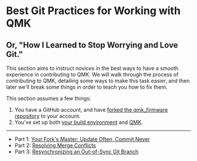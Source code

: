 # Best Git Practices for Working with QMK

## Or, "How I Learned to Stop Worrying and Love Git."

This section aims to instruct novices in the best ways to have a smooth experience in contributing to QMK. We will walk through the process of contributing to QMK, detailing some ways to make this task easier, and then later we'll break some things in order to teach you how to fix them.

This section assumes a few things:

1. You have a GitHub account, and have [forked the qmk_firmware repository](getting_started_github.md) to your account.
2. You've set up both [your build environment](tutorial_getting_started.md#set-up-your-environment) and [QMK](tutorial_getting_started.md#set-up-qmk).

---

- Part 1: [Your Fork's Master: Update Often, Commit Never](tutorial_git_using_your_master_branch.md)
- Part 2: [Resolving Merge Conflicts](tutorial_git_resolving_merge_conflicts.md)
- Part 3: [Resynchronizing an Out-of-Sync Git Branch](tutorial_git_resynchronize_a_branch.md)
